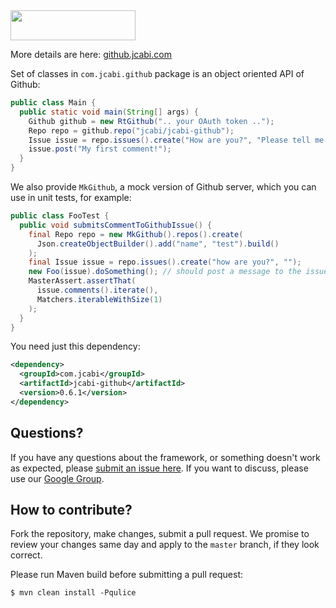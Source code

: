 <img src="http://img.jcabi.com/logo.png" width="200px" height="48px" />

More details are here: [github.jcabi.com](http://github.jcabi.com/)

Set of classes in `com.jcabi.github` package is
an object oriented API of Github:

```java
public class Main {
  public static void main(String[] args) {
    Github github = new RtGithub(".. your OAuth token ..");
    Repo repo = github.repo("jcabi/jcabi-github");
    Issue issue = repo.issues().create("How are you?", "Please tell me...");
    issue.post("My first comment!");
  }
}
```

We also provide `MkGithub`, a mock version of Github server, which
you can use in unit tests, for example:

```java
public class FooTest {
  public void submitsCommentToGithubIssue() {
    final Repo repo = new MkGithub().repos().create(
      Json.createObjectBuilder().add("name", "test").build()
    );
    final Issue issue = repo.issues().create("how are you?", "");
    new Foo(issue).doSomething(); // should post a message to the issue
    MasterAssert.assertThat(
      issue.comments().iterate(),
      Matchers.iterableWithSize(1)
    );
  }
}
```

You need just this dependency:

```xml
<dependency>
  <groupId>com.jcabi</groupId>
  <artifactId>jcabi-github</artifactId>
  <version>0.6.1</version>
</dependency>
```

## Questions?

If you have any questions about the framework, or something doesn't work as expected,
please [submit an issue here](https://github.com/jcabi/jcabi-github/issues/new).
If you want to discuss, please use our [Google Group](https://groups.google.com/forum/#!forum/jcabi).

## How to contribute?

Fork the repository, make changes, submit a pull request.
We promise to review your changes same day and apply to
the `master` branch, if they look correct.

Please run Maven build before submitting a pull request:

```
$ mvn clean install -Pqulice
```
